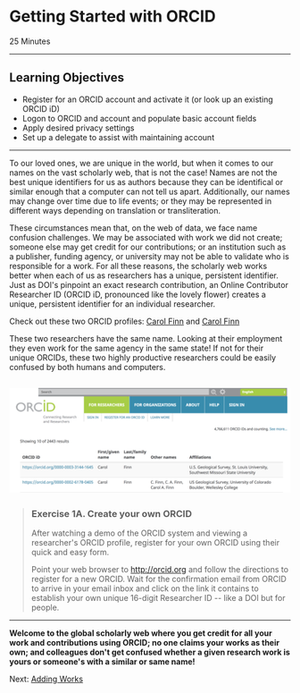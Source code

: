 #  Getting Started with ORCID
25 Minutes

---

## Learning Objectives

* Register for an ORCID account and activate it (or look up an existing ORCID iD)
* Logon to ORCID and account and populate basic account fields
* Apply desired privacy settings
* Set up a delegate to assist with maintaining account

---
To our loved ones, we are unique in the world, but when it comes to our names on the vast scholarly web, that is not the case! Names are not the best unique identifiers for us as authors because they can be identifical or similar enough that a computer can not tell us apart. Additionally, our names may change over time due to life events; or they may be represented in different ways depending on translation or transliteration. 

These circumstances mean that, on the web of data, we face name confusion challenges. 
We may be associated with work we did not create; someone else may get credit for our 
contributions; or an institution such as a publisher, funding agency, or university 
may not be able to validate who is responsible for a work. For all these reasons, 
the scholarly web works better when each of us as researchers has a unique, 
persistent identifier. Just as DOI's pinpoint an exact research contribution, an 
Online Contributor Researcher ID (ORCID iD, pronounced like the lovely flower) 
creates a unique, persistent identifier for an individual researcher.

Check out these two ORCID profiles: [Carol
Finn](https://orcid.org/0000-0003-3144-1645) and [Carol
Finn](https://orcid.org/0000-0002-6178-0405)

These two researchers have the same name. Looking at their employment they even work for the same 
agency in the same state!  If not for their unique ORCIDs, these two highly productive 
researchers could be easily confused by both humans and computers. 

![Example ORCiD data for two researchers](img/orcid_example.png)
---

> ### Exercise 1A. Create your own ORCID
> 
> After watching a demo of the ORCID system and viewing a researcher's ORCID 
> profile, register for your own ORCID using their quick and easy form.
>
> Point your web browser to http://orcid.org and follow the directions to 
> register for a new ORCID. Wait for the confirmation email from ORCID to 
> arrive in your email inbox and click on the link it contains to establish 
> your own unique 16-digit Researcher ID -- like a DOI but for people.

---

**Welcome to the global scholarly web where you get credit for all your work
and contributions using ORCID; no one claims your works as their own; and
colleagues don't get confused whether a given research work is yours or
someone's with a similar or same name!**

Next: [Adding Works](01-adding-works.html)
